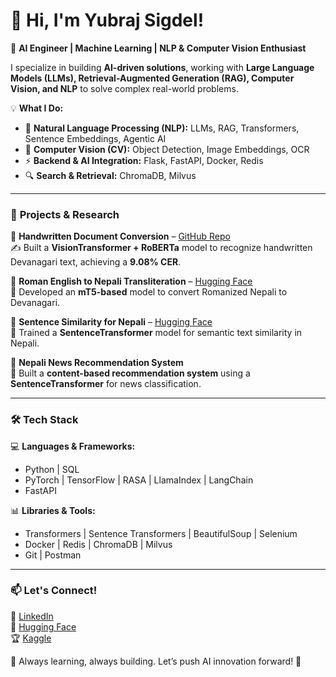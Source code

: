 # 👋 Hi, I'm Yubraj Sigdel!  

🚀 **AI Engineer | Machine Learning | NLP & Computer Vision Enthusiast**  

I specialize in building **AI-driven solutions**, working with **Large Language Models (LLMs), Retrieval-Augmented Generation (RAG), Computer Vision, and NLP** to solve complex real-world problems.  

💡 **What I Do:**  
- 🧠 **Natural Language Processing (NLP):** LLMs, RAG, Transformers, Sentence Embeddings, Agentic AI  
- 👀 **Computer Vision (CV):** Object Detection, Image Embeddings, OCR  
- ⚡ **Backend & AI Integration:** Flask, FastAPI, Docker, Redis  
- 🔍 **Search & Retrieval:** ChromaDB, Milvus  

---

### 🔬 **Projects & Research**  

📌 **Handwritten Document Conversion** – [GitHub Repo](https://github.com/yubraaj11/handwritten-document-conversion)  
✍️ Built a **VisionTransformer + RoBERTa** model to recognize handwritten Devanagari text, achieving a **9.08% CER**.  

📌 **Roman English to Nepali Transliteration** – [Hugging Face](https://huggingface.co/spaces/syubraj/RomanEnglish_to_Nepali)  
🔡 Developed an **mT5-based** model to convert Romanized Nepali to Devanagari.  

📌 **Sentence Similarity for Nepali** – [Hugging Face](https://huggingface.co/syubraj/sentence_similarity_nepali_v2)  
💬 Trained a **SentenceTransformer** model for semantic text similarity in Nepali.  

📌 **Nepali News Recommendation System**  
📰 Built a **content-based recommendation system** using a **SentenceTransformer** for news classification.  

---

### 🛠 **Tech Stack**  

💻 **Languages & Frameworks:**  
- Python | SQL  
- PyTorch | TensorFlow | RASA | LlamaIndex | LangChain  
- FastAPI  

📊 **Libraries & Tools:**  
- Transformers | Sentence Transformers | BeautifulSoup | Selenium  
- Docker | Redis | ChromaDB | Milvus  
- Git | Postman  

---

### 📫 **Let's Connect!**  
💼 [LinkedIn](https://www.linkedin.com/in/yubraj-sigdel/)  
📂 [Hugging Face](https://huggingface.co/syubraj)  
🏆 [Kaggle](https://www.kaggle.com/yubraj11)  

🌱 Always learning, always building. Let’s push AI innovation forward! 🚀 

